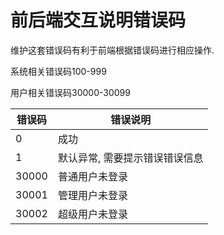 # 前后端交互说明错误码

维护这套错误码有利于前端根据错误码进行相应操作. 

系统相关错误码100-999

用户相关错误码30000-30099

| 错误码 | 错误说明 |
| --- | --- |
| 0 | 成功 |
| 1 | 默认异常, 需要提示错误错误信息 |
| 30000 | 普通用户未登录 |
| 30001 | 管理用户未登录 |
| 30002 | 超级用户未登录 |

